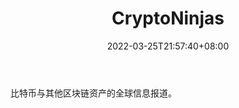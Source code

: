 ﻿---
weight: 
title: "CryptoNinjas"
description: "比特币与其他区块链资产的全球信息报道"
date: 2022-03-25T21:57:40+08:00
lastmod: 2022-03-25T16:45:40+08:00
draft: false
authors: ["Metabd"]
featuredImage: "cryptoninjas.png"
link: ""
tags: ["元宇宙资讯","CryptoNinjas"]
categories: ["navigation"]
navigation: ["元宇宙资讯"]
lightgallery: true
toc: true
pinned: false
recommend: false
recommend1: false
---
比特币与其他区块链资产的全球信息报道。

